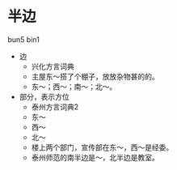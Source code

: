 # 半边
bun5 bin1
+ 边
  * 兴化方言词典
  - 主屋东～搭了个棚子，放放杂物甚的的。
  - 东～；西～；南～；北～。
+ 部分，表示方位
  * 泰州方言词典2
  - 东～
  - 西～
  - 北～
  - 楼上两个部门，宣传部在东～，西～是经委。
  - 泰州师范的南半边是～，北半边是教室。
